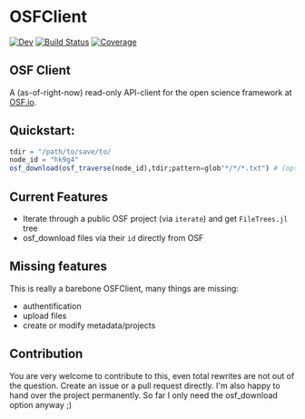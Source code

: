 # OSFClient
[![Dev](https://img.shields.io/badge/docs-dev-blue.svg)](https://s-ccs.github.io/OSFClient.jl/dev/)
[![Build Status](https://github.com/s-ccs/OSFClient.jl/actions/workflows/CI.yml/badge.svg?branch=main)](https://github.com/s-ccs/OSFClient.jl/actions/workflows/CI.yml?query=branch%3Amain)
[![Coverage](https://codecov.io/gh/s-ccs/OSFClient.jl/branch/main/graph/badge.svg)](https://codecov.io/gh/s-ccs/OSFClient.jl)

## OSF Client 
A (as-of-right-now) read-only API-client for the open science framework at [OSF.io](https://osf.io/).

## Quickstart:
```julia
tdir = "/path/to/save/to/
node_id = "hk9g4"
osf_download(osf_traverse(node_id),tdir;pattern=glob"*/*/*.txt") # (optional pattern)
```
## Current Features
- Iterate through a public OSF project (via `iterate`) and get `FileTrees.jl` tree
- osf_download files via their `id` directly from OSF

## Missing features
This is really a barebone OSFClient, many things are missing:
- authentification
- upload files
- create or modify metadata/projects

## Contribution
You are very welcome to contribute to this, even total rewrites are not out of the question. Create an issue or a pull request directly. I'm also happy to hand over the project permanently. So far I only need the osf_download option anyway ;)
